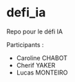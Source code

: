 # defi_ia
Repo pour le défi IA

Participants : 
 - Caroline CHABOT
 - Cherif YAKER
 - Lucas MONTEIRO
